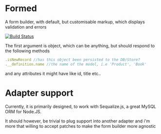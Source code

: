 # Formed

A form builder, with default, but customisable markup, which displays validation and errors

[![Build Status](https://secure.travis-ci.org/arbarlow/formed.png)](http://travis-ci.org/arbarlow/formed)

The first argument is object, which can be anything, but should respond to the following methods

``` javascript
.isNewRecord //has this object been persisted to the DB/Store?
.__definition.name //the name of the model, i.e 'Product', 'Book'
```
and any attributes it might have like id, title etc..

# Adapter support

Currently, it is primarily designed, to work with Sequalize.js, a great MySQL ORM for Node.JS.

It should however, be trivial to plug support into another adapter and i'm more that willing to accept patches to make the form builder more agnostic